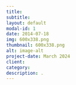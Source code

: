 ```yaml
---
title: 
subtitle: 
layout: default
modal-id: 1
date: 2014-07-18
img: 600x338.png
thumbnail: 600x338.png
alt: image-alt
project-date: March 2024
client: 
category: 
description: .
---
```


